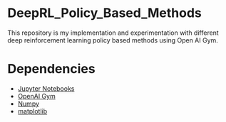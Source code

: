 # DeepRL_Policy_Based_Methods
This repository is my implementation and experimentation with different deep reinforcement learning policy based methods using Open AI Gym.

# Dependencies
* [Jupyter Notebooks](https://jupyter.org/)
* [OpenAI Gym](https://github.com/openai/gym)
* [Numpy](https://numpy.org/)
* [matplotlib](https://matplotlib.org/)